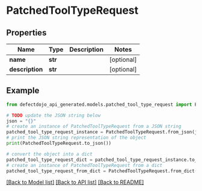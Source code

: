# PatchedToolTypeRequest


## Properties

Name | Type | Description | Notes
------------ | ------------- | ------------- | -------------
**name** | **str** |  | [optional] 
**description** | **str** |  | [optional] 

## Example

```python
from defectdojo_api_generated.models.patched_tool_type_request import PatchedToolTypeRequest

# TODO update the JSON string below
json = "{}"
# create an instance of PatchedToolTypeRequest from a JSON string
patched_tool_type_request_instance = PatchedToolTypeRequest.from_json(json)
# print the JSON string representation of the object
print(PatchedToolTypeRequest.to_json())

# convert the object into a dict
patched_tool_type_request_dict = patched_tool_type_request_instance.to_dict()
# create an instance of PatchedToolTypeRequest from a dict
patched_tool_type_request_from_dict = PatchedToolTypeRequest.from_dict(patched_tool_type_request_dict)
```
[[Back to Model list]](../README.md#documentation-for-models) [[Back to API list]](../README.md#documentation-for-api-endpoints) [[Back to README]](../README.md)


